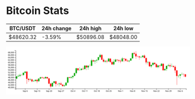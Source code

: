 # Bitcoin Stats

BTC/USDT|24h change|24h high|24h low|
|---|---|---|---|
|$48620.32|-3.59%|$50896.08|$48048.00|

<img src="./chart.svg">
